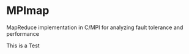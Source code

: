 # MPImap
MapReduce implementation in C/MPI for analyzing fault tolerance and performance

This is a Test